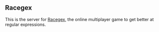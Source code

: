 ## Racegex

This is the server for [Racegex][racegex], the online multiplayer game to get
better at regular expressions.

[racegex]: racegex.io
